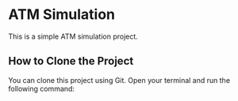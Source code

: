 # ATM Simulation

This is a simple ATM simulation project.

## How to Clone the Project

You can clone this project using Git. Open your terminal and run the following command:
